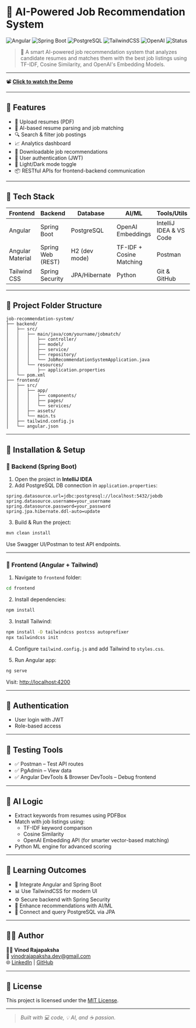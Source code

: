 # 🤖 AI-Powered Job Recommendation System

![Angular](https://img.shields.io/badge/Frontend-Angular-red)
![Spring Boot](https://img.shields.io/badge/Backend-Spring%20Boot-brightgreen)
![PostgreSQL](https://img.shields.io/badge/Database-PostgreSQL-blueviolet)
![TailwindCSS](https://img.shields.io/badge/UI-TailwindCSS-blue)
![OpenAI](https://img.shields.io/badge/AI-OpenAI-ff69b4)
![Status](https://img.shields.io/badge/Status-In_Progress-important)

> 🤖 A smart AI-powered job recommendation system that analyzes candidate resumes and matches them with the best job listings using TF-IDF, Cosine Similarity, and OpenAI's Embedding Models.

---

📽️ **[Click to watch the Demo](https://www.linkedin.com/in/vinod-rajapaksha/)**

---

## 🌟 Features

- 📄 Upload resumes (PDF)
- 🤖 AI-based resume parsing and job matching
- 🔍 Search & filter job postings
- 📈 Analytics dashboard
- 📑 Downloadable job recommendations
- 🔐 User authentication (JWT)
- 🌙 Light/Dark mode toggle
- 📦 RESTful APIs for frontend-backend communication

---

## 🧰 Tech Stack

| Frontend          | Backend            | Database         | AI/ML                   | Tools/Utils        |
|-------------------|--------------------|------------------|-------------------------|--------------------|
| Angular           | Spring Boot        | PostgreSQL       | OpenAI Embeddings       | IntelliJ IDEA & VS Code |
| Angular Material  | Spring Web (REST)  | H2 (dev mode)    | TF-IDF + Cosine Matching| Postman  |
| Tailwind CSS      | Spring Security    | JPA/Hibernate    | Python                  | Git & GitHub       |

---

## 📁 Project Folder Structure

```
job-recommendation-system/
├── backend/
│   ├── src/
│   │   ├── main/java/com/yourname/jobmatch/
│   │   │   ├── controller/
│   │   │   ├── model/
│   │   │   ├── service/
│   │   │   ├── repository/
│   │   │   └── JobRecommendationSystemApplication.java
│   │   └── resources/
│   │       ├── application.properties
│   └── pom.xml
├── frontend/
│   ├── src/
│   │   ├── app/
│   │   │   ├── components/
│   │   │   ├── pages/
│   │   │   └── services/
│   │   ├── assets/
│   │   └── main.ts
│   ├── tailwind.config.js
│   └── angular.json
```

---

## 🚀 Installation & Setup

### 🔧 Backend (Spring Boot)

1. Open the project in **IntelliJ IDEA**
2. Add PostgreSQL DB connection in `application.properties`:

```properties
spring.datasource.url=jdbc:postgresql://localhost:5432/jobdb
spring.datasource.username=your_username
spring.datasource.password=your_password
spring.jpa.hibernate.ddl-auto=update
```

3. Build & Run the project:

```bash
mvn clean install
```

Use Swagger UI/Postman to test API endpoints.

---

### 🎨 Frontend (Angular + Tailwind)

1. Navigate to `frontend` folder:

```bash
cd frontend
```

2. Install dependencies:

```bash
npm install
```

3. Install Tailwind:

```bash
npm install -D tailwindcss postcss autoprefixer
npx tailwindcss init
```

4. Configure `tailwind.config.js` and add Tailwind to `styles.css`.

5. Run Angular app:

```bash
ng serve
```

Visit: [http://localhost:4200](http://localhost:4200)

---

## 🔐 Authentication

- User login with JWT
- Role-based access

---

## 🧪 Testing Tools

- ✅ Postman – Test API routes
- ✅ PgAdmin – View data
- ✅ Angular DevTools & Browser DevTools – Debug frontend

---

## 🧠 AI Logic

- Extract keywords from resumes using PDFBox
- Match with job listings using:
  - TF-IDF keyword comparison
  - Cosine Similarity
  - OpenAI Embedding API (for smarter vector-based matching)
- Python ML engine for advanced scoring

---

## 🌱 Learning Outcomes

- 🔄 Integrate Angular and Spring Boot
- 📊 Use TailwindCSS for modern UI
- ⚙️ Secure backend with Spring Security
- 🧠 Enhance recommendations with AI/ML
- 💾 Connect and query PostgreSQL via JPA

---

## 👨‍💻 Author

👨‍💻 **Vinod Rajapaksha**  
📧 vinodrajapaksha.dev@gmail.com  
🌐 [LinkedIn](https://www.linkedin.com/in/vinod-rajapaksha) | [GitHub](https://github.com/Vinod-Rajapaksha)

---

## 📄 License

This project is licensed under the [MIT License](LICENSE).

---

> _Built with 💻 code, 💡 AI, and ☕ passion._
